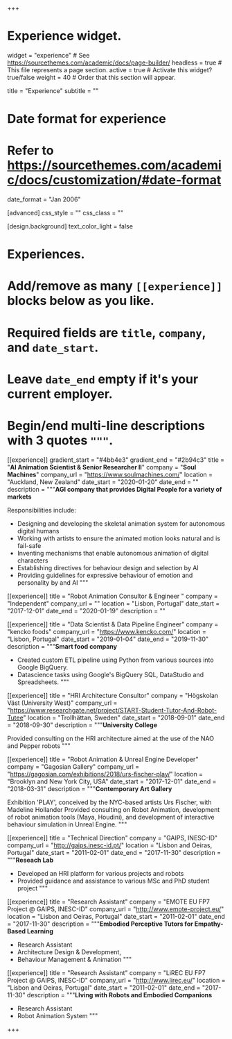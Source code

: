 +++
# Experience widget.
widget = "experience"  # See https://sourcethemes.com/academic/docs/page-builder/
headless = true  # This file represents a page section.
active = true  # Activate this widget? true/false
weight = 40  # Order that this section will appear.

title = "Experience"
subtitle = ""

# Date format for experience
#   Refer to https://sourcethemes.com/academic/docs/customization/#date-format
date_format = "Jan 2006"

[advanced]
css_style = ""
css_class = ""

[design.background]
  text_color_light = false
# Experiences.
#   Add/remove as many `[[experience]]` blocks below as you like.
#   Required fields are `title`, `company`, and `date_start`.
#   Leave `date_end` empty if it's your current employer.
#   Begin/end multi-line descriptions with 3 quotes `"""`.

[[experience]]
  gradient_start = "#4bb4e3"
  gradient_end = "#2b94c3"
  title = "**AI Animation Scientist & Senior Researcher II**"
  company = "**Soul Machines**"
  company_url = "https://www.soulmachines.com/"
  location = "Auckland, New Zealand"
  date_start = "2020-01-20"
  date_end = ""
  description = """**AGI company that provides Digital People for a variety of markets**


  Responsibilities include:
  
  * Designing and developing the skeletal animation system for autonomous digital humans
  * Working with artists to ensure the animated motion looks natural and is fail-safe
  * Inventing mechanisms that enable autonomous animation of digital characters
  * Establishing directives for behaviour design and selection by AI
  * Providing guidelines for expressive behaviour of emotion and personality by and AI
  """



[[experience]]
  title = "Robot Animation Consultor &amp; Engineer "
  company = "Independent"
  company_url = ""
  location = "Lisbon, Portugal"
  date_start = "2017-12-01"
  date_end = "2020-01-19"
  description = ""



[[experience]]
  title = "Data Scientist &amp; Data Pipeline Engineer"
  company = "kencko foods"
  company_url = "https://www.kencko.com/"
  location = "Lisbon, Portugal"
  date_start = "2019-01-04"
  date_end = "2019-11-30"
  description = """**Smart food company**


* Created custom ETL pipeline using Python from various sources into Google BigQuery.
* Datascience tasks using Google's BigQuery SQL, DataStudio and Spreadsheets. 
"""

[[experience]]
  title = "HRI Architecture Consultor"
  company = "Högskolan Väst (University West)"
  company_url = "https://www.researchgate.net/project/START-Student-Tutor-And-Robot-Tutee"
  location = "Trollhättan, Sweden"
  date_start = "2018-09-01"
  date_end = "2018-09-30"
  description = """**University College**

Provided consulting on the HRI architecture aimed at the use of the NAO and Pepper robots
"""

[[experience]]
  title = "Robot Animation &amp; Unreal Engine Developer"
  company = "Gagosian Gallery"
  company_url = "https://gagosian.com/exhibitions/2018/urs-fischer-play/"
  location = "Brooklyn and New York City, USA"
  date_start = "2017-12-01"
  date_end = "2018-03-31"
  description = """**Contemporary Art Gallery**


Exhibition 'PLAY', conceived by the NYC-based artists Urs Fischer, with Madeline Hollander
Provided consulting on Robot Animation, development of robot animation tools (Maya, Houdini), and development of interactive behaviour simulation in Unreal Engine. 
  """

[[experience]]
  title = "Technical Direction"
  company = "GAIPS, INESC-ID"
  company_url = "http://gaips.inesc-id.pt/"
  location = "Lisbon and Oeiras, Portugal"
  date_start = "2011-02-01"
  date_end = "2017-11-30"
  description = """**Reseach Lab**


* Developed an HRI platform for various projects and robots
* Provided guidance and assistance to various MSc and PhD student project
"""

[[experience]]
  title = "Research Assistant"
  company = "EMOTE EU FP7 Project @ GAIPS, INESC-ID"
  company_url = "http://www.emote-project.eu/"
  location = "Lisbon and Oeiras, Portugal"
  date_start = "2011-02-01"
  date_end = "2017-11-30"
  description = """**Embodied Perceptive Tutors for Empathy-Based Learning**


* Research Assistant
* Architecture Design & Development,
* Behaviour Management & Animation
"""



[[experience]]
  title = "Research Assistant"
  company = "LiREC EU FP7 Project @ GAIPS, INESC-ID"
  company_url = "http://www.lirec.eu/"
  location = "Lisbon and Oeiras, Portugal"
  date_start = "2011-02-01"
  date_end = "2017-11-30"
  description = """**LIving with Robots and Embodied Companions**


* Research Assistant
* Robot Animation System
"""

+++
